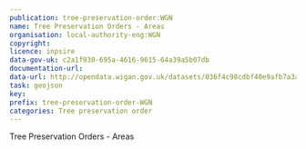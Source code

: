 ```yaml
---
publication: tree-preservation-order:WGN
name: Tree Preservation Orders - Areas
organisation: local-authority-eng:WGN
copyright: 
licence: inpsire
data-gov-uk: c2a1f930-695a-4616-9615-64a39a5b07db
documentation-url: 
data-url: http://opendata.wigan.gov.uk/datasets/036f4c98cdbf40e9afb7a3a76248c7c2_1.geojson
task: geojson
key: 
prefix: tree-preservation-order-WGN
categories: Tree preservation order
---
```


Tree Preservation Orders - Areas

